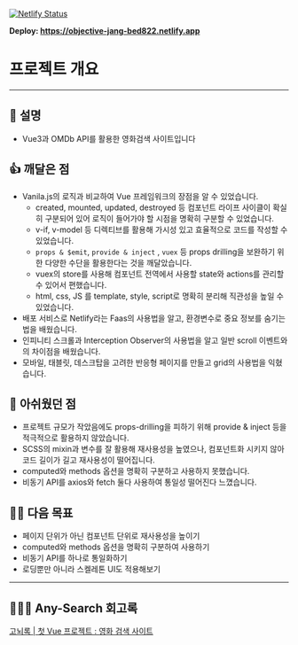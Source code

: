 [![Netlify Status](https://api.netlify.com/api/v1/badges/df74271c-aec4-4115-b52f-60786d71e39e/deploy-status)](https://app.netlify.com/sites/objective-jang-bed822/deploys)

<strong>Deploy: https://objective-jang-bed822.netlify.app</strong>

# 프로젝트 개요

---

## 💬 설명

- Vue3과 OMDb API를 활용한 영화검색 사이트입니다

## 👍 깨달은 점

- Vanila.js의 로직과 비교하여 Vue 프레임워크의 장점을 알 수 있었습니다.
    - created, mounted, updated, destroyed 등 컴포넌트 라이프 사이클이 확실히 구분되어 있어 로직이 들어가야 할 시점을 명확히 구분할 수 있었습니다.
    - v-if, v-model 등 디렉티브를 활용해 가시성 있고 효율적으로 코드를 작성할 수 있었습니다.
    - `props & $emit`, `provide & inject` , `vuex` 등 props drilling을 보완하기 위한 다양한 수단을 활용한다는 것을 깨달았습니다.
    - vuex의 store를 사용해 컴포넌트 전역에서 사용할 state와 actions를 관리할 수 있어서 편했습니다.
    - html, css, JS 를 template, style, script로 명확히 분리해 직관성을 높일 수 있었습니다.
- 배포 서비스로 Netlify라는 Faas의 사용법을 알고, 환경변수로 중요 정보를 숨기는 법을 배웠습니다.
- 인피니티 스크롤과 Interception Observer의 사용법을 알고 일반 scroll 이벤트와의 차이점을 배웠습니다.
- 모바일, 태블릿, 데스크탑을 고려한 반응형 페이지를 만들고 grid의 사용법을 익혔습니다.

## 🥶 아쉬웠던 점

- 프로젝트 규모가 작았음에도 props-drilling을 피하기 위해 provide & inject 등을 적극적으로 활용하지 않았습니다.
- SCSS의 mixin과 변수를 잘 활용해 재사용성을 높였으나, 컴포넌트화 시키지 않아 코드 길이가 길고 재사용성이 떨어집니다.
- computed와 methods 옵션을 명확히 구분하고 사용하지 못했습니다.
- 비동기 API를 axios와 fetch 둘다 사용하여 통일성 떨어진다 느꼈습니다.

## 🙆‍♀️ 다음 목표

- 페이지 단위가 아닌 컴포넌트 단위로 재사용성을 높이기
- computed와 methods 옵션을 명확히 구분하여 사용하기
- 비동기 API를 하나로 통일화하기
- 로딩뿐만 아니라 스켈레톤 UI도 적용해보기

---

## 🤸🏽‍♀️ Any-Search 회고록

[고뇌록 | 첫 Vue 프로젝트 : 영화 검색 사이트](https://velog.io/@jeongs/%EA%B3%A0%EB%87%8C%EB%A1%9D-%EC%B2%AB-Vue-%ED%94%84%EB%A1%9C%EC%A0%9D%ED%8A%B8-%EC%98%81%ED%99%94-%EA%B2%80%EC%83%89-%EC%82%AC%EC%9D%B4%ED%8A%B8)
